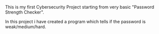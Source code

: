 This is my first Cybersecurity Project starting from very basic "Password Strength Checker". 

In this project i have created a program which tells if the password is weak/medium/hard. 

